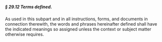 ##### § 29.12 Terms defined. #####

As used in this subpart and in all instructions, forms, and documents in connection therewith, the words and phrases hereinafter defined shall have the indicated meanings so assigned unless the context or subject matter otherwise requires.